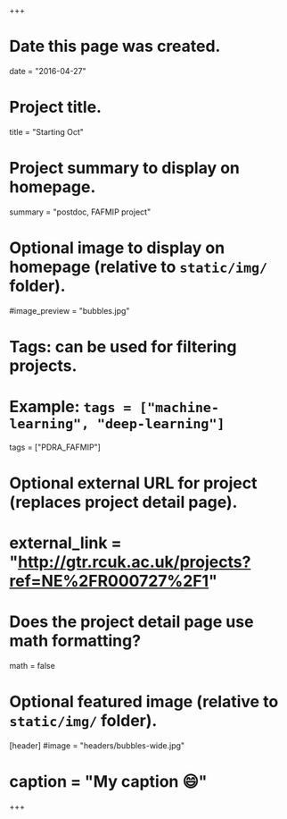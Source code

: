 +++
# Date this page was created.
date = "2016-04-27"

# Project title.
title = "Starting Oct"

# Project summary to display on homepage.
summary = "postdoc, FAFMIP project"

# Optional image to display on homepage (relative to `static/img/` folder).
#image_preview = "bubbles.jpg"

# Tags: can be used for filtering projects.
# Example: `tags = ["machine-learning", "deep-learning"]`
tags = ["PDRA_FAFMIP"]

# Optional external URL for project (replaces project detail page).
# external_link = "http://gtr.rcuk.ac.uk/projects?ref=NE%2FR000727%2F1"

# Does the project detail page use math formatting?
math = false

# Optional featured image (relative to `static/img/` folder).
[header]
#image = "headers/bubbles-wide.jpg"
# caption = "My caption :smile:"

+++

